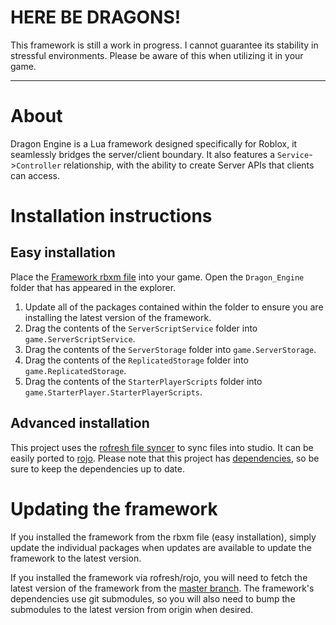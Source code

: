 # HERE BE DRAGONS!
This framework is still a work in progress. I cannot guarantee its stability in stressful environments. Please be aware of this when utilizing it in your game.

<hr></hr>

# About
Dragon Engine is a Lua framework designed specifically for Roblox, it seamlessly bridges the server/client boundary.
It also features a `Service`->`Controller` relationship, with the ability to create Server APIs that clients can access.

# Installation instructions

## Easy installation
Place the [Framework rbxm file](DragonEngine.rbxm) into your game. Open the `Dragon_Engine` folder that has appeared in the explorer.
1. Update all of the packages contained within the folder to ensure you are installing the latest version of the framework.
2. Drag the contents of the `ServerScriptService` folder into `game.ServerScriptService`.
3. Drag the contents of the `ServerStorage` folder into `game.ServerStorage`.
4. Drag the contents of the `ReplicatedStorage` folder into `game.ReplicatedStorage`.
5. Drag the contents of the `StarterPlayerScripts` folder into `game.StarterPlayer.StarterPlayerScripts`.

## Advanced installation
This project uses the [rofresh file syncer](https://github.com/osyrisrblx/rofresh) to sync files into studio. It can be easily ported to [rojo](https://github.com/LPGhatguy/rojo).
Please note that this project has [dependencies](Submodules/), so be sure to keep the dependencies up to date.

# Updating the framework
If you installed the framework from the rbxm file (easy installation), simply update the individual packages when updates are available to update the framework to the latest version.

If you installed the framework via rofresh/rojo, you will need to fetch the latest version of the framework from the [master branch](https://github.com/Reshiram110/Dragon-Engine). The framework's dependencies use git submodules, so you will also need to bump the submodules to the latest version from origin when desired.